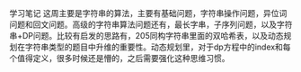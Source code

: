 学习笔记
这周主要是字符串的算法，主要有基础问题，字符串操作问题，异位词问题和回文问题。高级的字符串算法问题还有，最长字串，子序列问题，以及字符串+DP问题。比较有启发的思路有，205同构字符串里面的双哈希表，以及动态规划在字符串类型的题目中升维的重要性。动态规划里，对于dp方程中的index和每个值得定义，很多时候还是懵的，之后需要强化这种思维习惯。
